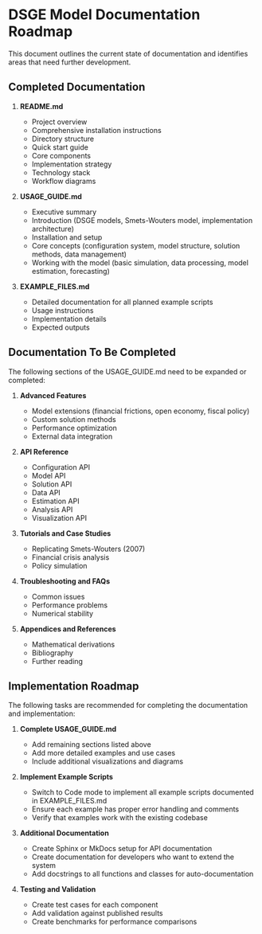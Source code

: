 # DSGE Model Documentation Roadmap

This document outlines the current state of documentation and identifies areas that need further development.

## Completed Documentation

1. **README.md**
   - Project overview
   - Comprehensive installation instructions
   - Directory structure
   - Quick start guide
   - Core components
   - Implementation strategy
   - Technology stack
   - Workflow diagrams

2. **USAGE_GUIDE.md**
   - Executive summary
   - Introduction (DSGE models, Smets-Wouters model, implementation architecture)
   - Installation and setup
   - Core concepts (configuration system, model structure, solution methods, data management)
   - Working with the model (basic simulation, data processing, model estimation, forecasting)

3. **EXAMPLE_FILES.md**
   - Detailed documentation for all planned example scripts
   - Usage instructions
   - Implementation details
   - Expected outputs

## Documentation To Be Completed

The following sections of the USAGE_GUIDE.md need to be expanded or completed:

1. **Advanced Features**
   - Model extensions (financial frictions, open economy, fiscal policy)
   - Custom solution methods
   - Performance optimization
   - External data integration

2. **API Reference**
   - Configuration API
   - Model API
   - Solution API
   - Data API
   - Estimation API
   - Analysis API
   - Visualization API

3. **Tutorials and Case Studies**
   - Replicating Smets-Wouters (2007)
   - Financial crisis analysis
   - Policy simulation

4. **Troubleshooting and FAQs**
   - Common issues
   - Performance problems
   - Numerical stability

5. **Appendices and References**
   - Mathematical derivations
   - Bibliography
   - Further reading

## Implementation Roadmap

The following tasks are recommended for completing the documentation and implementation:

1. **Complete USAGE_GUIDE.md**
   - Add remaining sections listed above
   - Add more detailed examples and use cases
   - Include additional visualizations and diagrams

2. **Implement Example Scripts**
   - Switch to Code mode to implement all example scripts documented in EXAMPLE_FILES.md
   - Ensure each example has proper error handling and comments
   - Verify that examples work with the existing codebase

3. **Additional Documentation**
   - Create Sphinx or MkDocs setup for API documentation
   - Create documentation for developers who want to extend the system
   - Add docstrings to all functions and classes for auto-documentation

4. **Testing and Validation**
   - Create test cases for each component
   - Add validation against published results
   - Create benchmarks for performance comparisons